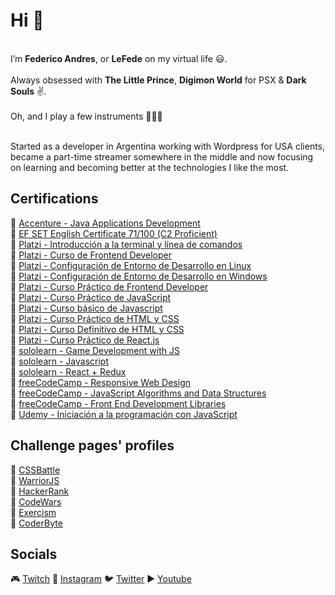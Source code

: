# Hi 👋 
</br>
I’m <b>Federico Andres</b>, or <b>LeFede</b> on my virtual life 😃. 
</br></br>
Always obsessed with <b>The Little Prince</b>, <b>Digimon World</b> for PSX & <b>Dark Souls</b> ✌.
</br></br>
Oh, and I play a few instruments 🥁🎸🎹
</br></br>

Started as a developer in Argentina working with Wordpress for USA clients, became a part-time streamer somewhere in the middle and now focusing on learning and becoming better at the technologies I like the most.


## Certifications
🔹 [Accenture - Java Applications Development](https://www.mediafire.com/view/9z55tmhe8c7vb93/Java.jpg/file)
</br>
🔹 [EF SET English Certificate 71/100 (C2 Proficient)](https://www.efset.org/cert/sGESXN)
</br>
🔹 [Platzi - Introducción a la terminal y línea de comandos](https://platzi.com/p/lefede/curso/2292-terminal/diploma/detalle/)
</br>
🔹 [Platzi - Curso de Frontend Developer](https://platzi.com/p/lefede/curso/2467-frontend-developer/diploma/detalle/)
</br>
🔹 [Platzi - Configuración de Entorno de Desarrollo en Linux](https://platzi.com/p/lefede/curso/2383-prework-linux/diploma/detalle/)
</br>
🔹 [Platzi - Configuración de Entorno de Desarrollo en Windows](https://platzi.com/p/lefede/curso/2042-prework-windows/diploma/detalle/)
</br>
🔹 [Platzi - Curso Práctico de Frontend Developer](https://platzi.com/p/lefede/curso/2477-frontend-developer-practico/diploma/detalle/)
</br>
🔹 [Platzi - Curso Práctico de JavaScript](https://platzi.com/p/lefede/curso/3271-javascript-practico/diploma/detalle/)
</br>
🔹 [Platzi - Curso básico de Javascript](https://platzi.com/p/lefede/curso/1814-basico-javascript/diploma/detalle/)
</br>
🔹 [Platzi - Curso Práctico de HTML y CSS](https://platzi.com/p/lefede/curso/1758-html-practico/diploma/detalle/)
</br>
🔹 [Platzi - Curso Definitivo de HTML y CSS](https://platzi.com/p/lefede/curso/2008-html-css/diploma/detalle/)
</br>
🔹 [Platzi - Curso Práctico de React.js](https://platzi.com/p/lefede/curso/2484-react-practico/diploma/detalle/)
</br>
🔹 [sololearn - Game Development with JS](https://www.sololearn.com/Certificate/1175-26575590/jpg)
</br>
🔹 [sololearn - Javascript](https://www.sololearn.com/certificates/course/en/26575590/1024/landscape/png)
</br>
🔹 [sololearn - React + Redux](https://www.sololearn.com/Certificate/1097-26575590/jpg)
</br>
🔹 [freeCodeCamp - Responsive Web Design](https://www.freecodecamp.org/certification/lefede/responsive-web-design)
</br>
🔹 [freeCodeCamp - JavaScript Algorithms and Data Structures](https://www.freecodecamp.org/certification/LeFede/javascript-algorithms-and-data-structures)
</br>
🔹 [freeCodeCamp - Front End Development Libraries](https://www.freecodecamp.org/certification/LeFede/front-end-development-libraries)
</br>
🔹 [Udemy - Iniciación a la programación con JavaScript](https://www.udemy.com/certificate/UC-4474e27f-c205-4d78-9017-9c07b25066d5/)
</br>

## Challenge pages' profiles
🔸 [CSSBattle](https://cssbattle.dev/player/lefede)
</br>
🔸 [WarriorJS](https://warriorjs.com/lefede)
</br>
🔸 [HackerRank](https://www.hackerrank.com/LeFede)
</br>
🔸 [CodeWars](https://www.codewars.com/users/LeFede)
</br>
🔸 [Exercism](https://exercism.org/profiles/LeFede)
</br>
🔸 [CoderByte](https://coderbyte.com/profile/LeFede)
</br>

## Socials
🎮 [Twitch](https://www.twitch.tv/lefede)
📸 [Instagram](https://www.instagram.com/lefedeok/)
🐦 [Twitter](https://twitter.com/lefedeok)
▶ [Youtube](https://youtube.com/lefede)

<!---
LeFede/LeFede is a ✨ special ✨ repository because its `README.md` (this file) appears on your GitHub profile.
You can click the Preview link to take a look at your changes.
--->
